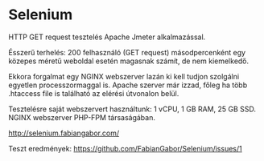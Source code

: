 # Selenium

HTTP GET request tesztelés Apache Jmeter alkalmazással.

Ésszerű terhelés: 200 felhasználó (GET request) másodpercenként egy közepes méretű weboldal esetén magasnak számít, de nem kiemelkedő.

Ekkora forgalmat egy NGINX webszerver lazán ki kell tudjon szolgálni egyetlen processzormaggal is. Apache szerver már izzad, főleg ha több .htaccess file is található az elérési útvonalon belül.

Tesztelésre saját webszervert használtunk: 1 vCPU, 1 GB RAM, 25 GB SSD. NGINX webszerver PHP-FPM társaságában.

http://selenium.fabiangabor.com/

Teszt eredmények: https://github.com/FabianGabor/Selenium/issues/1
